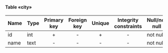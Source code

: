 #### Table «city»

| Name | Type | Primary key | Foreign key | Unique | Integrity constraints | Null/not null |
| ---- | ---- | :---------: | :---------: | :----: | :-------------------: | ------------- |
| id   | int  |      +      |      -      |   +    |           -           | not null      |
| name | text |      -      |      -      |   -    |           -           | not null      |

